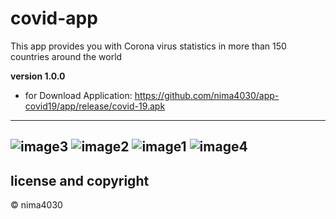 # covid-app
  This app provides you with Corona virus statistics in more than 150 countries around the world

  **version 1.0.0**
- for Download Application: https://github.com/nima4030/app-covid19/app/release/covid-19.apk 

---

  ![image3](/../art/art/3.png)
  ![image2](/../art/art/2.png)
  ![image1](/../art/art/1.png)
  ![image4](/../art/art/4.png)
---
## license and copyright
© nima4030

